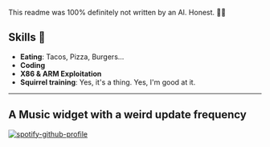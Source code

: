 This readme was 100% definitely not written by an AI. Honest. 🤖❌

## Skills 🔧

- **Eating**: Tacos, Pizza, Burgers...
- **Coding**
- **X86 & ARM Exploitation**
- **Squirrel training**: Yes, it's a thing. Yes, I'm good at it.

---

## A Music widget with a weird update frequency
[![spotify-github-profile](https://spotify-github-profile.vercel.app/api/view?uid=svky9iz42tgmy2asgqflgdqf7&cover_image=true&theme=default&show_offline=false&background_color=121212&interchange=true&bar_color=53b14f&bar_color_cover=false)](https://spotify-github-profile.vercel.app/api/view?uid=svky9iz42tgmy2asgqflgdqf7&redirect=true)
